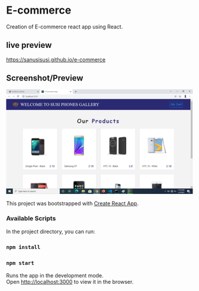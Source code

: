 # E-commerce
Creation of E-commerce react app using React.

## live preview
https://sanusisusi.github.io/e-commerce

## Screenshot/Preview
  
  ![E-commerce preview](https://github.com/sanusisusi/e-commerce/blob/main/E-commerce%20preview.png)

This project was bootstrapped with [Create React App](https://github.com/facebook/create-react-app).

### Available Scripts

In the project directory, you can run:
### `npm install`

### `npm start`

Runs the app in the development mode.<br>
Open [http://localhost:3000](http://localhost:3000) to view it in the browser.
